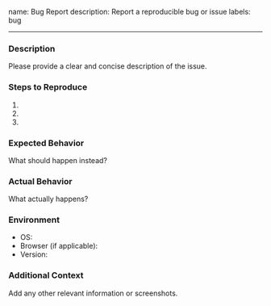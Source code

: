 name: Bug Report
description: Report a reproducible bug or issue
labels: bug

---

### Description

Please provide a clear and concise description of the issue.

### Steps to Reproduce

1. 
2. 
3. 

### Expected Behavior

What should happen instead?

### Actual Behavior

What actually happens?

### Environment

- OS:
- Browser (if applicable):
- Version:

### Additional Context

Add any other relevant information or screenshots.
